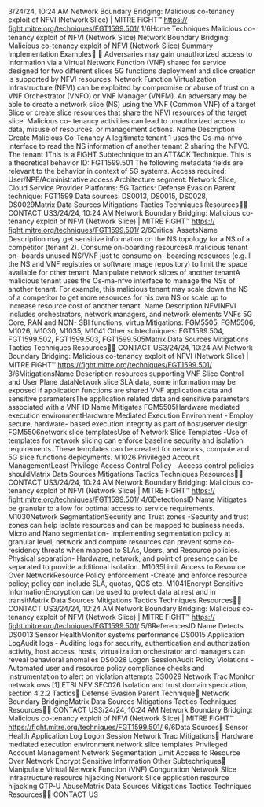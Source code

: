 3/24/24, 10:24 AM Network Boundary Bridging: Malicious co-tenancy exploit of NFVI (Network Slice) | MITRE FiGHT™
https://ﬁght.mitre.org/techniques/FGT1599.501/ 1/6Home Techniques Malicious co-tenancy exploit of NFVI (Network Slice)
Network Boundary Bridging:
Malicious co-tenancy exploit of
NFVI (Network Slice)
Summary
Implementation Examples󰅂 󰅂
Adversaries may gain unauthorized access to information via
a Virtual Network Function (VNF) shared for service designed
for two different slices
5G functions deployment and slice creation is supported by
NFVI resources. Network Function Virtualization Infrastructure
(NFVI) can be exploited by compromise or abuse of trust on a
VNF Orchestrator (VNFO) or VNF Manager (VNFM). An
adversary may be able to create a network slice (NS) using the
VNF (Common VNF) of a target Slice or create slice resources
that share the NFVI resources of the target slice. Malicious co-
tenancy activities can lead to unauthorized access to data,
misuse of resources, or management actions.
Name Description
Create Malicious Co-Tenancy A legitimate tenant 1
uses the Os-ma-nfvo
interface to read the NS
information of another
tenant 2 sharing the
NFVO. The tenant 1This is a FiGHT
Subtechnique to an ATT&CK
Technique.
This is a theoretical behavior
ID: FGT1599.501
The following metadata
fields are relevant to the
behavior in context of 5G
systems.
Access required:
User/NPE/Administrative
access
Architecture segment:
Network Slice, Cloud Service
Provider
Platforms: 5G
Tactics: Defense Evasion
Parent technique: FGT1599
Data sources: DS0013,
DS0015, DS0028, DS0029Matrix Data Sources Mitigations Tactics Techniques Resources󰍝󰇙
CONTACT US3/24/24, 10:24 AM Network Boundary Bridging: Malicious co-tenancy exploit of NFVI (Network Slice) | MITRE FiGHT™
https://ﬁght.mitre.org/techniques/FGT1599.501/ 2/6Critical AssetsName Description
may get sensitive
information on the NS
topology for a NS of a
competitor (tenant 2).
Consume on-boarding resourcesA malicious tenant on-
boards unused NS/VNF
just to consume on-
boarding resources (e.g.
 ll the NS and VNF
registries or software
image repository) to
limit the space
available for other
tenant.
Manipulate network slices of
another tenantA malicious tenant uses
the Os-ma-nfvo
interface to manage the
NSs of another tenant.
For example, this
malicious tenant may
scale down the NS of a
competitor to get more
resources for his own
NS or scale up to
increase resource cost
of another tenant.
Name Description
NFVINFVI includes
orchestrators, network
managers, and network
elements
VNFs 5G Core, RAN and NON-
SBI functions, virtualMitigations: FGM5505,
FGM5506, M1026, M1030,
M1035, M1041
Other subtechniques:
FGT1599.504,
FGT1599.502,
FGT1599.503, FGT1599.505Matrix Data Sources Mitigations Tactics Techniques Resources󰍝󰇙
CONTACT US3/24/24, 10:24 AM Network Boundary Bridging: Malicious co-tenancy exploit of NFVI (Network Slice) | MITRE FiGHT™
https://ﬁght.mitre.org/techniques/FGT1599.501/ 3/6MitigationsName Description
resources supporting
VNF
Slice Control and User Plane
dataNetwork slice SLA data,
some information may
be exposed if
application functions
are shared
VNF application data and
sensitive parametersThe application related
data and sensitive
parameters associated
with a VNF
ID Name Mitigates
FGM5505Hardware mediated
execution
environmentHardware Mediated
Execution Environment -
Employ secure,
hardware- based
execution integrity as
part of host/server
design
FGM5506network slice
templatesUse of Network Slice
Templates -Use of
templates for network
slicing can enforce
baseline security and
isolation requirements.
These templates can be
created for networks,
compute and 5G slice
functions deployments.
M1026 Privileged Account
ManagementLeast Privilege Access
Control Policy - Access
control policies shouldMatrix Data Sources Mitigations Tactics Techniques Resources󰍝󰇙
CONTACT US3/24/24, 10:24 AM Network Boundary Bridging: Malicious co-tenancy exploit of NFVI (Network Slice) | MITRE FiGHT™
https://ﬁght.mitre.org/techniques/FGT1599.501/ 4/6DetectionsID Name Mitigates
be granular to allow for
optimal access to
service requirements.
M1030Network
SegmentationSecurity and Trust
zones -Security and
trust zones can help
isolate resources and
can be mapped to
business needs. Micro
and Nano
segmentation-
Implementing
segmentation policy at
granular level, network
and compute resources
can prevent some co-
residency threats when
mapped to SLAs, Users,
and Resource policies.
Physical separation-
Hardware, network, and
point of presence can
be separated to provide
additional isolation.
M1035Limit Access to
Resource Over
NetworkResource Policy
enforcement -Create
and enforce resource
policy; policy can
include SLA, quotas,
QOS etc.
M1041Encrypt Sensitive
InformationEncryption can be used
to protect data at rest
and in transitMatrix Data Sources Mitigations Tactics Techniques Resources󰍝󰇙
CONTACT US3/24/24, 10:24 AM Network Boundary Bridging: Malicious co-tenancy exploit of NFVI (Network Slice) | MITRE FiGHT™
https://ﬁght.mitre.org/techniques/FGT1599.501/ 5/6ReferencesID Name Detects
DS0013 Sensor HealthMonitor systems
performance
DS0015 Application LogAudit logs - Auditing
logs for security,
authentication and
authorization activity,
host access, hosts,
virtualization
orchestrator and
managers can reveal
behavioral anomalies
DS0028 Logon SessionAudit Policy Violations -
Automated user and
resource policy
compliance checks and
instrumentation to alert
on violation attempts
DS0029 Network Tra c Monitor network  ows
[1] ETSI NFV SEC026 Isolation and trust domain speci cation,
section 4.2.2
Tactics󰅀
Defense Evasion
Parent Technique󰅀
Network Boundary BridgingMatrix Data Sources Mitigations Tactics Techniques Resources󰍝󰇙
CONTACT US3/24/24, 10:24 AM Network Boundary Bridging: Malicious co-tenancy exploit of NFVI (Network Slice) | MITRE FiGHT™
https://ﬁght.mitre.org/techniques/FGT1599.501/ 6/6Data Sources󰅀
Sensor Health
Application Log
Logon Session
Network Tra c
Mitigations󰅀
Hardware mediated execution environment
network slice templates
Privileged Account Management
Network Segmentation
Limit Access to Resource Over Network
Encrypt Sensitive Information
Other Subtechniques󰅀
Manipulate Virtual Network Function (VNF) Con guration
Network Slice infrastructure resource hijacking
Network Slice application resource hijacking
GTP-U AbuseMatrix Data Sources Mitigations Tactics Techniques Resources󰍝󰇙
CONTACT US